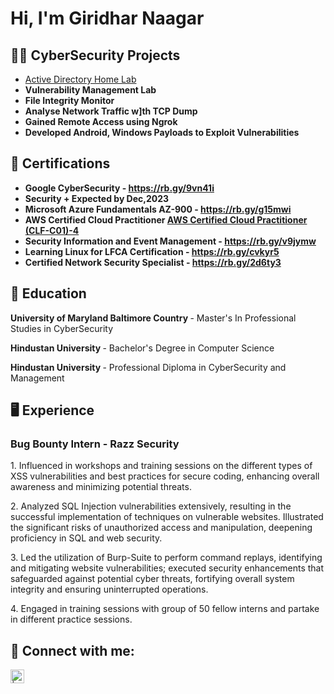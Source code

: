 <h1>Hi, I'm Giridhar Naagar </h1>

<h2>👨‍💻 CyberSecurity Projects </h2>

- [Active Directory Home Lab](https://github.com/GiridharNaagar/Active-Directory-Home-Lab-)
- <b> Vulnerability Management Lab </b>
- <b> File Integrity Monitor </b>
- <b> Analyse Network Traffic w]th TCP Dump </b>
- <b> Gained Remote Access using Ngrok </b>
- <b> Developed Android, Windows Payloads to Exploit Vulnerabilities </b>

<h2> 📃 Certifications </h2>

- <b> Google CyberSecurity - https://rb.gy/9vn41i </b>
- <b> Security +   Expected by Dec,2023 </b>
- <b> Microsoft Azure Fundamentals AZ-900 - https://rb.gy/g15mwi </b>
- <b> AWS Certified Cloud Practitioner 
[AWS Certified Cloud Practitioner (CLF-C01)-4](https://github.com/GiridharNaagar/Giridhar-Nagar/assets/114043681/dc2388f3-b06b-47ca-979a-8a88d7308f96) </b>
- <b> Security Information and Event Management - https://rb.gy/v9jymw </b>
- <b> Learning Linux for LFCA Certification - https://rb.gy/cvkyr5 </b>
- <b> Certified Network Security Specialist - https://rb.gy/2d6ty3 </b>

<h2> 📖 Education </h2>

<b> University of Maryland Baltimore Country </b> - Master's In Professional Studies in CyberSecurity
   
 <b> Hindustan University </b> - Bachelor's Degree in Computer Science
   
<b> Hindustan University </b> - Professional Diploma in CyberSecurity and Management

<h2> 🖥️ Experience </h2>
 <h3>Bug Bounty Intern - Razz Security </h3>
 
   </b> 1. Influenced in workshops and training sessions on the different types of XSS vulnerabilities and best practices for secure coding, enhancing overall awareness and minimizing potential threats.</b> 
 
   </b> 2. Analyzed SQL Injection vulnerabilities extensively, resulting in the successful implementation of techniques on vulnerable websites. Illustrated the significant risks of unauthorized access and manipulation, deepening proficiency in SQL and web security. </b>
   
   </b> 3. Led the utilization of Burp-Suite to perform command replays, identifying and mitigating website vulnerabilities; executed security enhancements that safeguarded against potential cyber threats, fortifying overall system integrity and ensuring uninterrupted operations.</b>
   
   </b> 4. Engaged in training sessions with group of 50 fellow interns and partake in different practice sessions.</b>

 <h2> 🤳 Connect with me:</h2>

[<img align="left" alt="| LinkedIn" width="22px" src="https://cdn.jsdelivr.net/npm/simple-icons@v3/icons/linkedin.svg" />][linkedin]

[linkedin]: https://www.linkedin.com/in/srinivasgiridharnaagar-tangutur/

